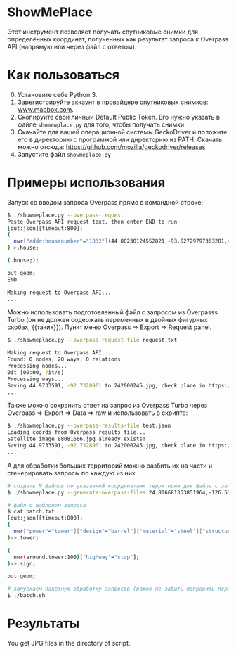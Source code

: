 # ShowMePlace

Этот инструмент позволяет получать спутниковые снимки для определённых координат, полученных как результат запроса к Overpass API (напрямую или через файл с ответом). 

# Как пользоваться
0. Установите себе Python 3.
1. Зарегистрируйте аккаунт в провайдере спутниковых снимков: www.mapbox.com. 
2. Скопируйте свой личный Default Public Token. Его нужно указать в файле `shomewplace.py` для того, чтобы получать снимки.
3. Скачайте для вашей операционной системы GeckoDriver и положите его в директорию с программой или директорию из PATH. Скачать можно отсюда: https://github.com/mozilla/geckodriver/releases
4. Запустите файл `showmeplace.py`

# Примеры использования

Запуск со вводом запроса Overpass прямо в командной строке:
```sh
$ ./showmeplace.py --overpass-request
Paste Overpass API request text, then enter END to run
[out:json][timeout:800];
(
  nwr["addr:housenumber"="1832"](44.80230124552821,-93.52729797363281,45.22025894300122,-92.7252960205078);
)->.house;

(.house;);

out geom;
END

Making request to Overpass API...
...
```

Можно использовать подготовленный файл с запросом из Overpasss Turbo (он не должен содержать переменных в двойных фигурных скобах, {{таких}}).
Пункт меню Overpass => Export => Request panel.

```sh
$ ./showmeplace.py --overpass-request-file request.txt

Making request to Overpass API....
Found: 0 nodes, 20 ways, 0 relations
Processing nodes...
0it [00:00, ?it/s]
Processing ways...
Saving 44.9733591, -92.7328901 to 242000245.jpg, check place in https://www.google.com/maps/@44.9733591,-92.7328901,17.5z
...
```

Также можно сохранить ответ на запрос из Overpass Turbo через Overpass => Export => Data => raw и использовать в скрипте:

```sh
$ ./showmeplace.py --overpass-results-file test.json
Loading coords from Overpass results file...
Satellite image 88081666.jpg already exists!
Saving 44.9733591, -92.7328901 to 242000245.jpg, check place in https://www.google.com/maps/@44.9733591,-92.7328901,17.5z
...
```

А для обработки больших территорий можно разбить их на части и сгенерировать запросы по каждую из них.

```sh
# создать N файлов по указанной координатами территории для файла с запросом batch.txt
$ ./showmeplace.py --generate-overpass-files 24.806681353851964,-126.5185546875,53.4357192066942,-65.3466796875 --overpass-request-file batch.txt

# файл с шаблоном запроса
$ cat batch.txt
[out:json][timeout:800];
(
  nwr["power"="tower"]["design"="barrel"]["material"="steel"]["structure"="tubular"]({{bbox}});
)->.tower;

(
  nwr(around.tower:100)["highway"="stop"];
)->.sign;

out geom;

# запускаем пакетную обработку запросов (важно не забыть поправить переменную step в скрипте)
$ ./batch.sh
```

# Результаты

You get JPG files in the directory of script.
